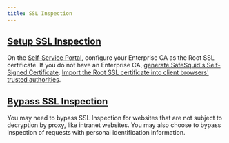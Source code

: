 ```yaml
---
title: SSL Inspection
---
```

## [Setup SSL Inspection](/docs/07-SSL%20Inspection/Setup%20SSL%20Inspection.md)
On the [Self-Service Portal](/docs/05-Architecture/Management_of_Self-Service_Portal.md),
configure your Enterprise CA as the Root SSL certificate. If you do not have an Enterprise CA, [generate SafeSquid's Self-Signed Certificate](https://help.safesquid.com/portal/en/kb/articles/setting-up-ssl-certificates-from-self-service-portal).
[Import the Root SSL certificate into client browsers' trusted authorities](https://help.safesquid.com/portal/en/kb/articles/importing-your-ssl-certificate-into-internet-explorer-or-chrome).

## [Bypass SSL Inspection](/docs/07-SSL%20Inspection/Bypass%20SSL%20Inspection.md)
You may need to bypass SSL Inspection for websites that are not subject to decryption by proxy, like intranet websites. You may also choose to bypass inspection of requests with personal identification information.
